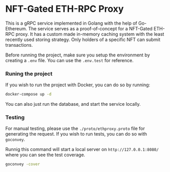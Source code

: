 # NFT-Gated ETH-RPC Proxy

This is a gRPC service implemented in Golang with the help of Go-Ethereum.
The service serves as a proof-of-concept for a NFT-Gated ETH-RPC proxy.
It has a custom made in-memory caching system with the least recently used storing
strategy. Only holders of a specific NFT can submit transactions.

Before running the project, make sure you setup the environment by creating a
`.env` file. You can use the `.env.test` for reference.

### Runing the project

If you wish to run the project with Docker, you can do so by running: 
```bash
docker-compose up -d
```

You can also just run the database, and start the service locally.

### Testing

For manual testing, please use the `./proto/ethproxy.proto` file for generating the request.
If you wish to run tests, you can do so with `goconvey`.

Runnig this command will start a local server on `http://127.0.0.1:8080/` where you can see
the test coverage.

```bash
goconvey -cover
```